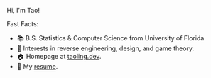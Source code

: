 Hi, I'm Tao!

Fast Facts:
- 📚  B.S. Statistics & Computer Science from University of Florida
- 🔭  Interests in reverse engineering, design, and game theory.
- 🏠  Homepage at [taoling.dev](https://taoling.dev/).
- 💬  My [resume](https://drive.google.com/file/d/1BS8t4patH_ZVAhj-ZsPkowxXX4QIqM9V/view).


<!--
**syferfyre/syferfyre** is a ✨ _special_ ✨ repository because its `README.md` (this file) appears on your GitHub profile.

<img src="https://github-readme-stats.vercel.app/api?username=syferfyre&show_icons=true" alt="logo" height="160" align="right" style="margin: 5px; margin-bottom: 20px;" />

Here are some ideas to get you started:

- 🔭 I’m currently working on ...
- 🌱 I’m currently learning ...
- 👯 I’m looking to collaborate on ...
- 🤔 I’m looking for help with ...
- 💬 Ask me about ...
- 📫 How to reach me: ...
- 😄 Pronouns: ...
- ⚡ Fun fact: ...
-->
